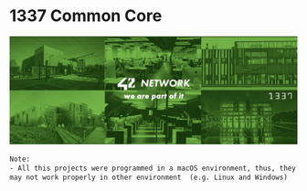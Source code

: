 # 1337 Common Core

![42 Network Cover](imgs/1337.jpeg)

```
Note:
- All this projects were programmed in a macOS environment, thus, they may not work properly in other environment  (e.g. Linux and Windows)
```